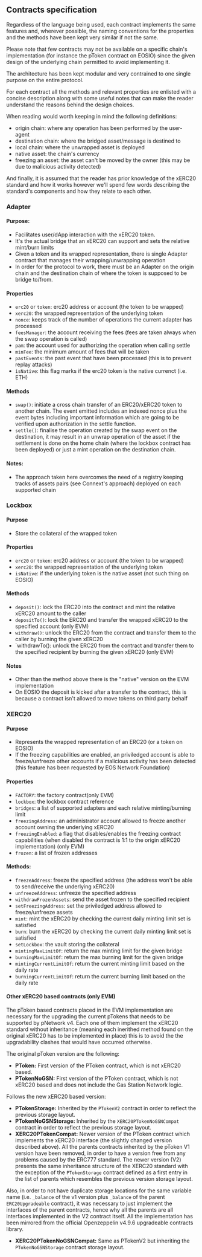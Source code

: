 ## Contracts specification

Regardless of the language being used, each contract implements the same features and, wherever possible, the naming
conventions for the properties and the methods have been kept very similar if not the same.

Please note that few contracts may not be available on a specific chain's implementation (for instance the pToken contract on EOSIO)
since the given design of the underlying chain permitted to avoid implementing it.

The architecture has been kept modular and very contrained to one single purpose on the entire protocol.

For each contract all the methods and relevant properties are enlisted with a concise description along with some useful notes
that can make the reader understand the reasons behind the design choices.

When reading would worth keeping in mind the following definitions:

- origin chain: where any operation has been performed by the user-agent
- destination chain: where the bridged asset/message is destined to
- local chain: where the unwrapped asset is deployed
- native asset: the chain's currency
- freezing an asset: the asset can't be moved by the owner (this may be due to malicious activity detected)

And finally, it is assumed that the reader has prior knowledge of the xERC20 standard and how it works however we'll spend
few words describing the standard's components and how they relate to each other.

### Adapter

#### Purpose:

- Facilitates user/dApp interaction with the xERC20 token.
- It's the actual bridge that an xERC20 can support and sets the relative mint/burn limits
- Given a token and its wrapped representation, there is single Adapter contract that manages their wrapping/unwrapping
  operation
- In order for the protocol to work, there must be an Adapter on the origin chain and the destination chain of where the
  token is supposed to be bridge to/from.

#### Properties

- `erc20` or `token`: erc20 address or account (the token to be wrapped)
- `xerc20`: the wrapped representation of the underlying token
- `nonce`: keeps track of the number of operations the current adapter has processed
- `feesManager`: the account receiving the fees (fees are taken always when the swap operation is called)
- `pam`: the account used for authorizing the operation when calling settle
- `minFee`: the minimum amount of fees that will be taken
- `pastEvents`: the past event that have been processed (this is to prevent replay attacks)
- `isNative`: this flag marks if the erc20 token is the native currenct (i.e. ETH)

#### Methods

- `swap()`: initiate a cross chain transfer of an ERC20/xERC20 token to another chain. The event emitted includes an indexed nonce plus the event bytes including important information which are going to be verified upon authorization in the settle function.
- `settle()`: finalise the operation created by the swap event on the destination, it may result in an unwrap operation of the asset if the settlement is done on the home chain (where the lockbox contract has been deployed) or just a mint operation on the destination chain.

#### Notes:

- The approach taken here overcomes the need of a registry keeping tracks of assets pairs (see Connext's approach) deployed on each supported chain

### Lockbox

#### Purpose

- Store the collateral of the wrapped token

#### Properties

- `erc20` or `token`: erc20 address or account (the token to be wrapped)
- `xerc20`: the wrapped representation of the underlying token
- `isNative`: if the underlying token is the native asset (not such thing on EOSIO)

#### Methods

- `deposit()`: lock the ERC20 into the contract and mint the relative xERC20 amount to the caller
- `depositTo()`: lock the ERC20 and transfer the wrapped xERC20 to the specified account (only EVM)
- `withdraw()`: unlock the ERC20 from the contract and transfer them to the caller by burning the given xERC20
- `withdrawTo(): unlock the ERC20 from the contract and transfer them to the specified recipient by burning the given xERC20 (only EVM)

#### Notes

- Other than the method above there is the "native" version on the EVM implementation
- On EOSIO the deposit is kicked after a transfer to the contract, this is because a contract isn't allowed to move
  tokens on third party behalf

### XERC20

#### Purpose

- Represents the wrapped representation of an ERC20 (or a token on EOSIO)
- If the freezing capabilities are enabled, an priviledged account is able to freeze/unfreeze
  other accounts if a malicious activity has been detected (this feature has been requested by EOS Network Foundation)

#### Properties

- `FACTORY`: the factory contract(only EVM)
- `lockbox`: the lockbox contract reference
- `bridges`: a list of supported adapters and each relative minting/burning limit
- `freezingAddress`: an administrator account allowed to freeze another account owning the underlying xERC20
- `freezingEnabled`: a flag that disables/enables the freezing contract capabilities (when disabled the contract is 1:1 to the origin xERC20 implementation) (only EVM)
- `frozen`: a list of frozen addresses

#### Methods:

- `freezeAddress`: freeze the specified address (the address won't be able to send/receive the underlying xERC20)
- `unfreezeAddress`: unfreeze the specified address
- `withdrawFrozenAssets`: send the asset frozen to the specified recipient
- `setFreezingAddress`: set the priviledged address allowed to freeze/unfreeze assets
- `mint`: mint the xERC20 by checking the current daily minting limit set is satisfied
- `burn`: burn the xERC20 by checking the current daily minting limit set is satisfied
- `setLockbox`: the vault storing the collateral
- `mintingMaxLimitOf`: return the max minting limit for the given bridge
- `burningMaxLimitOf`: return the max burning limit for the given bridge
- `mintingCurrentLimitOf`: return the current minting limit based on the daily rate
- `burningCurrentLimitOf`: return the current burning limit based on the daily rate

#### Other xERC20 based contracts (only EVM)

The pToken based contracts placed in the EVM implementation are necessary for the upgrading the current pTokens
that needs to be supported by pNetwork v4. Each one of them implement the xERC20 standard without inheritance (meaning each
inerithed method found on the original xERC20 has to be implemented in place) this is to avoid the the upgradability clashes
that would have occurred otherwise.

The original pToken version are the following:

- **PToken:** First version of the PToken contract, which is not xERC20 based.
- **PTokenNoGSN:** First version of the PToken contract, which is not xERC20 based and does not include the Gas Station Network logic.

Follows the new xERC20 based version:

- **PTokenStorage:** Inherited by the `PTokenV2` contract in order to reflect the previous storage layout.
- **PTokenNoGSNStorage:** Inherited by the `XERC20PTokenNoGSNCompat` contract in order to reflect the previous storage layout.
- **XERC20PTokenCompat:** Newer version of the PToken contract which implements the xERC20 interface (the slightly changed version described above).
  All the parents contracts inherited by the pToken V1 version have been removed, in order to have a version free from any
  problems caused by the ERC777 standard. The newer version (V2) presents the same inheritance structure of the XERC20 standard
  with the exception of the `PTokenStorage` contract defined as a first entry in the list of parents which resembles the
  previous version storage layout.

Also, in order to not have duplicate storage locations for the same variable name (i.e. `_balance` of the v1 version plus
`_balance` of the parent `ERC20Upgradeable` contract), it was necessary to just implement the interfaces of the parent
contracts, hence why all the parents are all interfaces implemented in the V2 contract itself. All the implementation
has been mirrored from the official Openzeppelin v4.9.6 upgradeable contracts library.

- **XERC20PTokenNoGSNCompat:** Same as PTokenV2 but inheriting the `PTokenNoGSNStorage` contract storage layout.
